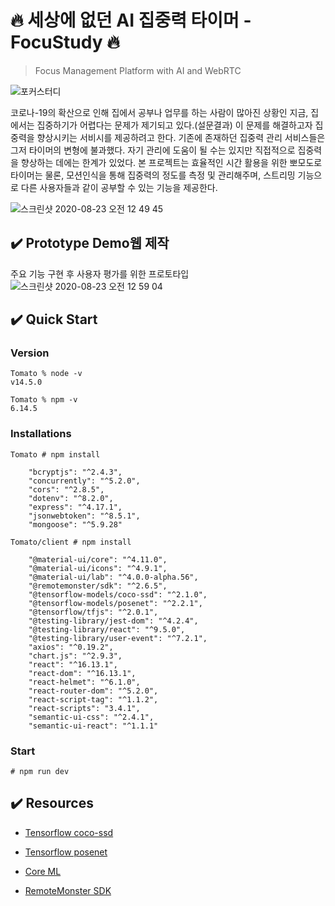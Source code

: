 # 🔥 세상에 없던 AI 집중력 타이머 - FocuStudy 🔥

> Focus Management Platform with AI and WebRTC 

![포커스터디](https://user-images.githubusercontent.com/46708207/91129625-4b183b80-e6e5-11ea-98c6-49f7ff8c1555.png)

코로나-19의 확산으로 인해 집에서 공부나 업무를 하는 사람이 많아진 상황인 지금, 집에서는 집중하기가 어렵다는 문제가 제기되고 있다.(설문결과) 이 문제를 해결하고자 집중력을 향상시키는 서비시를 제공하려고 한다. 기존에 존재하던 집중력 관리 서비스들은 그저 타이머의 변형에 불과했다. 자기 관리에 도움이 될 수는 있지만 직접적으로 집중력을 향상하는 데에는 한계가 있었다. 본 프로젝트는 효율적인 시간 활용을 위한 뽀모도로 타이머는 물론, 모션인식을 통해 집중력의 정도를 측정 및 관리해주며, 스트리밍 기능으로 다른 사용자들과 같이 공부할 수 있는 기능을 제공한다.



![스크린샷 2020-08-23 오전 12 49 45](https://user-images.githubusercontent.com/46708207/90960151-97dbf680-e4da-11ea-9f0a-c707ad73e917.png)

## ✔️ Prototype Demo웹 제작
주요 기능 구현 후 사용자 평가를 위한 프로토타입
![스크린샷 2020-08-23 오전 12 59 04](https://user-images.githubusercontent.com/46708207/90960325-e1791100-e4db-11ea-914d-2dc3ef4a75f9.png)


## ✔️ Quick Start

### Version
```
Tomato % node -v                   
v14.5.0

Tomato % npm -v
6.14.5
```

### Installations

```
Tomato # npm install

    "bcryptjs": "^2.4.3",
    "concurrently": "^5.2.0",
    "cors": "^2.8.5",
    "dotenv": "^8.2.0",
    "express": "^4.17.1",
    "jsonwebtoken": "^8.5.1",
    "mongoose": "^5.9.28"

Tomato/client # npm install

    "@material-ui/core": "^4.11.0",
    "@material-ui/icons": "^4.9.1",
    "@material-ui/lab": "^4.0.0-alpha.56",
    "@remotemonster/sdk": "^2.6.5",
    "@tensorflow-models/coco-ssd": "^2.1.0",
    "@tensorflow-models/posenet": "^2.2.1",
    "@tensorflow/tfjs": "^2.0.1",
    "@testing-library/jest-dom": "^4.2.4",
    "@testing-library/react": "^9.5.0",
    "@testing-library/user-event": "^7.2.1",
    "axios": "^0.19.2",
    "chart.js": "^2.9.3",
    "react": "^16.13.1",
    "react-dom": "^16.13.1",
    "react-helmet": "^6.1.0",
    "react-router-dom": "^5.2.0",
    "react-script-tag": "^1.1.2",
    "react-scripts": "3.4.1",
    "semantic-ui-css": "^2.4.1",
    "semantic-ui-react": "^1.1.1"
```

### Start
```
# npm run dev
```



## ✔️ Resources

* [Tensorflow coco-ssd](https://github.com/tensorflow/tfjs-models/tree/master/coco-ssd)

* [Tensorflow posenet](https://github.com/tensorflow/tfjs-models/tree/master/posenet)
* [Core ML](https://developer.apple.com/documentation/coreml)
* [RemoteMonster SDK](https://remotemonster.com/)